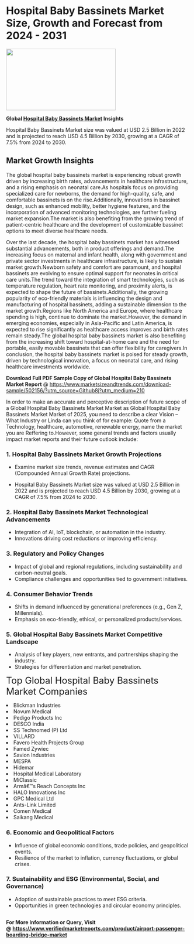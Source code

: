<H1>Hospital Baby Bassinets Market Size, Growth and Forecast from 2024 - 2031</H1><img class="aligncenter size-medium wp-image-584254" src="https://thirdeyenews.in/wp-content/uploads/2024/09/Global-Market-Research-300x168.jpeg" alt="" width="300" height="168" /><p><strong>Global&nbsp;<a href="https://www.marketsizeandtrends.com/download-sample/502156/?utm_source=Github8j?utm_medium=210">Hospital Baby Bassinets Market</a> Insights</strong></p><p>Hospital Baby Bassinets Market size was valued at USD 2.5 Billion in 2022 and is projected to reach USD 4.5 Billion by 2030, growing at a CAGR of 7.5% from 2024 to 2030.</p><p><h2>Market Growth Insights</h2> <p>The global hospital baby bassinets market is experiencing robust growth driven by increasing birth rates, advancements in healthcare infrastructure, and a rising emphasis on neonatal care.As hospitals focus on providing specialized care for newborns, the demand for high-quality, safe, and comfortable bassinets is on the rise.Additionally, innovations in bassinet design, such as enhanced mobility, better hygiene features, and the incorporation of advanced monitoring technologies, are further fueling market expansion.The market is also benefiting from the growing trend of patient-centric healthcare and the development of customizable bassinet options to meet diverse healthcare needs.</p> <p>Over the last decade, the hospital baby bassinets market has witnessed substantial advancements, both in product offerings and demand.The increasing focus on maternal and infant health, along with government and private sector investments in healthcare infrastructure, is likely to sustain market growth.Newborn safety and comfort are paramount, and hospital bassinets are evolving to ensure optimal support for neonates in critical care units.The trend toward the integration of smart technologies, such as temperature regulation, heart rate monitoring, and proximity alerts, is expected to shape the future of bassinets.Additionally, the growing popularity of eco-friendly materials is influencing the design and manufacturing of hospital bassinets, adding a sustainable dimension to the market growth.Regions like North America and Europe, where healthcare spending is high, continue to dominate the market.However, the demand in emerging economies, especially in Asia-Pacific and Latin America, is expected to rise significantly as healthcare access improves and birth rates remain steady.The global hospital baby bassinets market is also benefiting from the increasing shift toward hospital-at-home care and the need for portable, easily movable bassinets that can offer flexibility for caregivers.In conclusion, the hospital baby bassinets market is poised for steady growth, driven by technological innovation, a focus on neonatal care, and rising healthcare investments worldwide.</p> <p><span class=""><strong>Download Full PDF Sample Copy of Global Hospital Baby Bassinets Market Report</strong> @ <a href="https://www.marketsizeandtrends.com/download-sample/502156/?utm_source=Github8j?utm_medium=210" target="_blank">https://www.marketsizeandtrends.com/download-sample/502156/?utm_source=Github8j?utm_medium=210</a></span></p><p>In order to make an accurate and perceptive description of future scope of a Global&nbsp;Hospital Baby Bassinets Market Market as Global&nbsp;Hospital Baby Bassinets Market Market of 2025, you need to describe a clear Vision &ndash; What Industry or Linda can you think of for example: Quote from a Technology, healthcare, automotive, renewable energy, name the market you are Reffering to.However, some general trends and factors usually impact market reports and their future outlook include:</p><h3>1.&nbsp;<strong>Hospital Baby Bassinets Market Growth Projections</strong></h3><ul><li>Examine market size trends, revenue estimates and CAGR (Compounded Annual Growth Rate) projections.</li><li><p>Hospital Baby Bassinets Market size was valued at USD 2.5 Billion in 2022 and is projected to reach USD 4.5 Billion by 2030, growing at a CAGR of 7.5% from 2024 to 2030.</p></li></ul><h3>2.&nbsp;<strong>Hospital Baby Bassinets Market Technological Advancements</strong></h3><ul><li>Integration of AI, IoT, blockchain, or automation in the industry.</li><li>Innovations driving cost reductions or improving efficiency.</li></ul><h3>3.&nbsp;<strong>Regulatory and Policy Changes</strong></h3><ul><li>Impact of global and regional regulations, including sustainability and carbon-neutral goals.</li><li>Compliance challenges and opportunities tied to government initiatives.</li></ul><h3>4.&nbsp;<strong>Consumer Behavior Trends</strong></h3><ul><li>Shifts in demand influenced by generational preferences (e.g., Gen Z, Millennials).</li><li>Emphasis on eco-friendly, ethical, or personalized products/services.</li></ul><h3>5.&nbsp;<strong>Global Hospital Baby Bassinets Market Competitive Landscape</strong></h3><ul><li>Analysis of key players, new entrants, and partnerships shaping the industry.</li><li>Strategies for differentiation and market penetration.</li></ul><p data-pm-slice="1 1 []"><span style="color: inherit; font-family: inherit; font-size: 25px;">Top Global Hospital Baby Bassinets Market Companies</span></p><div class="" data-test-id=""><p><li>Blickman Industries</li><li> Novum Medical</li><li> Pedigo Products Inc</li><li> DESCO India</li><li> SS Technomed (P) Ltd</li><li> VILLARD</li><li> Favero Health Projects Group</li><li> Famed Zywiec</li><li> Savion Industries</li><li> MESPA</li><li> Hidemar</li><li> Hospital Medical Laboratory</li><li> MiClassic</li><li> Armâ€™s Reach Concepts Inc</li><li> HALO Innovations Inc</li><li> GPC Medical Ltd</li><li> Ants-Link Limited</li><li> Comen Medical</li><li> Saikang Medical</li></p></div><h3>6.&nbsp;<strong>Economic and Geopolitical Factors</strong></h3><ul><li>Influence of global economic conditions, trade policies, and geopolitical events.</li><li>Resilience of the market to inflation, currency fluctuations, or global crises.</li></ul><h3>7.&nbsp;<strong>Sustainability and ESG (Environmental, Social, and Governance)</strong></h3><ul><li>Adoption of sustainable practices to meet ESG criteria.</li><li>Opportunities in green technologies and circular economy principles.</li></ul><h2><strong style="font-size: 14px;">For More Information or Query, Visit @&nbsp;</strong><a style="background-color: #ffffff; font-size: 14px;" href="https://www.marketsizeandtrends.com/report/hospital-baby-bassinets-market/" target="_blank">https://www.verifiedmarketreports.com/product/airport-passenger-boarding-bridge-market</a></h2>